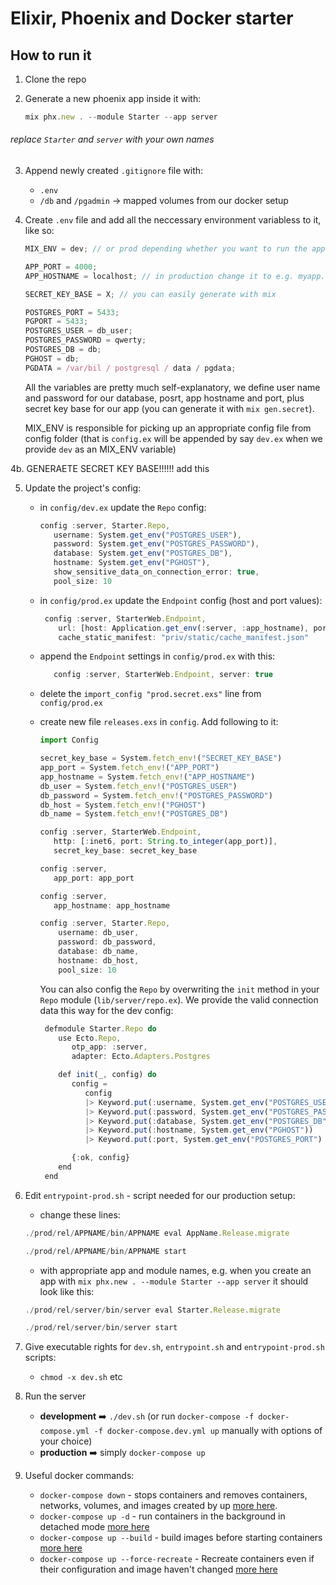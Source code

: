 # Elixir, Phoenix and Docker starter

## How to run it

1. Clone the repo
2. Generate a new phoenix app inside it with:

   ```jsx
   mix phx.new . --module Starter --app server
   ```

###### replace `Starter` and `server` with your own names

3. Append newly created `.gitignore` file with:

   - `.env`
   - `/db` and `/pgadmin` -> mapped volumes from our docker setup

4. Create `.env` file and add all the neccessary environment variabless to it, like so:

   ```jsx
   MIX_ENV = dev; // or prod depending whether you want to run the app in development or production mode

   APP_PORT = 4000;
   APP_HOSTNAME = localhost; // in production change it to e.g. myapp.com

   SECRET_KEY_BASE = X; // you can easily generate with mix

   POSTGRES_PORT = 5433;
   PGPORT = 5433;
   POSTGRES_USER = db_user;
   POSTGRES_PASSWORD = qwerty;
   POSTGRES_DB = db;
   PGHOST = db;
   PGDATA = /var/bil / postgresql / data / pgdata;
   ```

   All the variables are pretty much self-explanatory, we define user name and password for our database, posrt, app hostname and port, plus secret key base for our app (you can generate it with `mix gen.secret`).

   MIX_ENV is responsible for picking up an appropriate config file from config folder (that is `config.ex` will be appended by say `dev.ex` when we provide `dev` as an MIX_ENV variable)

4b. GENERAETE SECRET KEY BASE!!!!!! add this

5. Update the project's config:

   - in `config/dev.ex` update the `Repo` config:

     ```jsx
     config :server, Starter.Repo,
        username: System.get_env("POSTGRES_USER"),
        password: System.get_env("POSTGRES_PASSWORD"),
        database: System.get_env("POSTGRES_DB"),
        hostname: System.get_env("PGHOST"),
        show_sensitive_data_on_connection_error: true,
        pool_size: 10
     ```

   - in `config/prod.ex` update the `Endpoint` config (host and port values):

     ```jsx
      config :server, StarterWeb.Endpoint,
         url: [host: Application.get_env(:server, :app_hostname), port: Application.get_env(:server, :app_port)],
         cache_static_manifest: "priv/static/cache_manifest.json"
     ```

   - append the `Endpoint` settings in `config/prod.ex` with this:

     ```jsx
        config :server, StarterWeb.Endpoint, server: true
     ```

   - delete the `import_config "prod.secret.exs"` line from `config/prod.ex`

   - create new file `releases.exs` in `config`. Add following to it:

     ```jsx
     import Config

     secret_key_base = System.fetch_env!("SECRET_KEY_BASE")
     app_port = System.fetch_env!("APP_PORT")
     app_hostname = System.fetch_env!("APP_HOSTNAME")
     db_user = System.fetch_env!("POSTGRES_USER")
     db_password = System.fetch_env!("POSTGRES_PASSWORD")
     db_host = System.fetch_env!("PGHOST")
     db_name = System.fetch_env!("POSTGRES_DB")

     config :server, StarterWeb.Endpoint,
        http: [:inet6, port: String.to_integer(app_port)],
        secret_key_base: secret_key_base

     config :server,
        app_port: app_port

     config :server,
        app_hostname: app_hostname

     config :server, Starter.Repo,
         username: db_user,
         password: db_password,
         database: db_name,
         hostname: db_host,
         pool_size: 10

     ```

     You can also config the `Repo` by overwriting the `init` method in your `Repo` module (`lib/server/repo.ex`). We provide the valid connection data this way for the dev config:

     ```jsx
      defmodule Starter.Repo do
         use Ecto.Repo,
            otp_app: :server,
            adapter: Ecto.Adapters.Postgres

         def init(_, config) do
            config =
               config
               |> Keyword.put(:username, System.get_env("POSTGRES_USER"))
               |> Keyword.put(:password, System.get_env("POSTGRES_PASSWORD"))
               |> Keyword.put(:database, System.get_env("POSTGRES_DB"))
               |> Keyword.put(:hostname, System.get_env("PGHOST"))
               |> Keyword.put(:port, System.get_env("POSTGRES_PORT") |> String.to_integer())

            {:ok, config}
         end
      end

     ```

6. Edit `entrypoint-prod.sh` - script needed for our production setup:

   - change these lines:

   ```jsx
   ./prod/rel/APPNAME/bin/APPNAME eval AppName.Release.migrate

   ./prod/rel/APPNAME/bin/APPNAME start
   ```

   - with appropriate app and module names, e.g. when you create an app with `mix phx.new . --module Starter --app server` it should look like this:

   ```jsx
   ./prod/rel/server/bin/server eval Starter.Release.migrate

   ./prod/rel/server/bin/server start
   ```

7. Give executable rights for `dev.sh`, `entrypoint.sh` and `entrypoint-prod.sh` scripts:

   - `chmod -x dev.sh` etc

8. Run the server

   - **development** ➡️ `./dev.sh` (or run `docker-compose -f docker-compose.yml -f docker-compose.dev.yml up` manually with options of your choice)
   - **production** ➡️ simply `docker-compose up`

9. Useful docker commands:

   - `docker-compose down` - stops containers and removes containers, networks, volumes, and images created by up [more here](https://docs.docker.com/compose/reference/down/).
   - `docker-compose up -d` - run containers in the background in detached mode [more here](https://docs.docker.com/compose/reference/up/)
   - `docker-compose up --build` - build images before starting containers [more here](https://docs.docker.com/compose/reference/up/)
   - `docker-compose up --force-recreate` - Recreate containers even if their configuration and image haven't changed [more here](https://docs.docker.com/compose/reference/up/)
